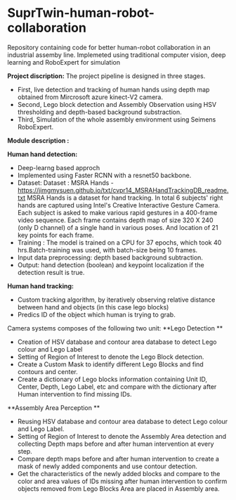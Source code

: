 # SuprTwin-human-robot-collaboration
Repository containing code for better human-robot collaboration in an industrial assemby line. Implemeted using traditional computer vision, deep learning and RoboExpert for simulation

**Project discription:**
The project pipeline is designed in three stages. 
* First, live detection and tracking of human hands using depth map obtained from Mircrosoft azure kinect-V2 camera.
* Second, Lego block detection and Assembly Observation using HSV thresholding and depth-based background substraction.
* Third, Simulation of the whole assembly environment using Seimens RoboExpert.

**Module description :**

**Human hand detection:**
* Deep-learng based approch
* Implemented using Faster RCNN with a resnet50 backbone. 
* Dataset: Dataset : MSRA Hands - https://jimgmysuen.github.io/txt/cvpr14_MSRAHandTrackingDB_readme.txt 
  MSRA Hands is a dataset for hand tracking. In total 6 subjects' right hands are captured using Intel's Creative Interactive Gesture Camera. Each subject   is asked to make various rapid gestures in a 400-frame video sequence. 
  Each frame contains depth map of size 320 X 240 (only D channel) of a single hand in various poses. And location of 21 key points for each frame.
* Training : The model is trained on a CPU for 37 epochs, which took 40 hrs.Batch-training was used, with batch-size being 10 frames. 
* Input data preprocessing: depth based background subtraction.
* Output: hand detection (boolean) and keypoint localization if the detection result is true.

**Human hand tracking:**
* Custom tracking algorithm, by iteratively observing relative distance between hand and objects (in this case lego blocks) 
* Predics ID of the object which human is trying to grab.

Camera systems composes of the following two unit: 
**Lego Detection **
* Creation of HSV database and contour area database to detect Lego colour and Lego Label
* Setting of Region of Interest to denote the Lego Block detection.
* Create a Custom Mask to identify different Lego Blocks and find contours and center.
* Create a dictionary of Lego blocks information containing Unit ID, Center, Depth, Lego Label, etc and compare with the dictionary after Human intervention to find missing IDs.

**Assembly Area Perception **
* Reusing HSV database and contour area database to detect Lego colour and Lego Label.
* Setting of Region of Interest to denote the Assembly Area detection and collecting Depth maps before and after human intervention at every step.
* Compare depth maps before and after human intervention to create a mask of newly added components and use contour detection.
* Get the characteristics of the newly added blocks and compare to the color and area values of IDs missing after human intervention to confirm objects removed from Lego Blocks Area are placed in Assembly area.

 
